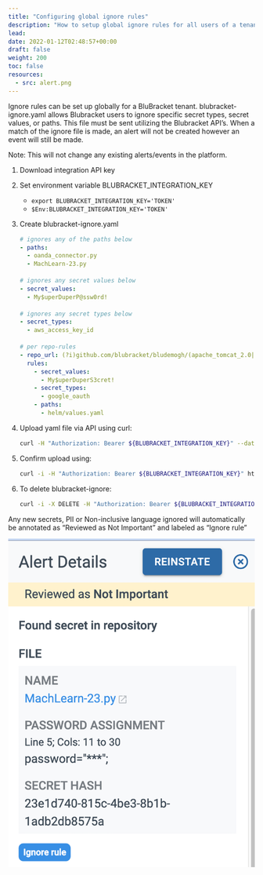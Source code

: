 ```yaml
---
title: "Configuring global ignore rules"
description: "How to setup global ignore rules for all users of a tenant"
lead:
date: 2022-01-12T02:48:57+00:00
draft: false
weight: 200
toc: false
resources:
  - src: alert.png
---
```


Ignore rules can be set up globally for a BluBracket tenant. blubracket-ignore.yaml allows Blubracket users to ignore specific secret types, secret values, or paths. This file must be sent utilizing the Blubracket API’s. When a match of the ignore file is made, an alert will not be created however an event will still be made.

Note: This will not change any existing alerts/events in the platform.

1. Download integration API key

1. Set environment variable BLUBRACKET_INTEGRATION_KEY

    * `export BLUBRACKET_INTEGRATION_KEY='TOKEN'`
    * `$Env:BLUBRACKET_INTEGRATION_KEY='TOKEN'`

1. Create blubracket-ignore.yaml

    ```yaml
    # ignores any of the paths below
    - paths:
      - oanda_connector.py
      - MachLearn-23.py

    # ignores any secret values below
    - secret_values:
      - My$uperDuperP@ssw0rd!

    # ignores any secret types below
    - secret_types:
      - aws_access_key_id

    # per repo-rules
    - repo_url: (?i)github.com/blubracket/bludemogh/(apache_tomcat_2.0|crm_order_management)
      rules:
        - secret_values:
          - My$uperDuperS3cret!
        - secret_types:
          - google_oauth
        - paths:
          - helm/values.yaml
    ```

1. Upload yaml file via API using curl:

    ```bash
    curl -H "Authorization: Bearer ${BLUBRACKET_INTEGRATION_KEY}" --data-binary "@blubracket-ignore.yaml" https://TENANT.blubracket.com/api/public/blubracket-ignore

    ```

1. Confirm upload using:

    ```bash
    curl -i -H "Authorization: Bearer ${BLUBRACKET_INTEGRATION_KEY}" https://TENANT.blubracket.com/api/public/blubracket-ignore
    ```

1. To delete blubracket-ignore:

    ```bash
    curl -i -X DELETE -H "Authorization: Bearer ${BLUBRACKET_INTEGRATION_KEY}" https://TENANT.blubracket.com/api/public/blubracket-ignore
    ```

Any new secrets, PII or Non-inclusive language ignored will automatically be annotated as “Reviewed as Not Important” and labeled as “Ignore rule”

![alert screenshot](alert.png)
